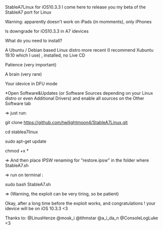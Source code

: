 StableA7Linux for iOS10.3.3
I come here to release you my beta of the StableA7 port for Linux

Warning: apparently doesn't work on iPads (in momments), only iPhones

Is downgrade for iOS10.3.3 in A7 idevices

What do you need to install?

A Ubuntu / Debian based Linux distro more recent (I recommend Xubuntu 19.10 which I use) , installed, no Live CD

Patience (very important)

A brain (very rare)

Your idevice in DFU mode

*Open Software&Updates (or Software Sources depending on your Linux distro or even Additional Drivers) and enable all sources on the Other Software tab

=> just run:

git clone https://github.com/twilightmoon4/StableA7Linux.git

cd stablea7linux

sudo apt-get update

chmod +x *

=> And then place IPSW renaming for "restore.ipsw" in the folder where StableA7.sh

=> run on terminal :

sudo bash StableA7.sh

=> (Warning, the exploit can be very tiring, so be patient)

Okay, after a long time before the exploit works, and congratulations ! your idevice will be on iOS 10.3.3 <3

Thanks to: @LinusHenze @mosk_i @tihmstar @a_i_da_n @ConsoleLogLuke <3
